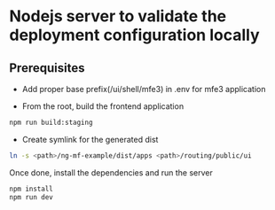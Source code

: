 # Nodejs server to validate the deployment configuration locally

## Prerequisites

- Add proper base prefix(/ui/shell/mfe3) in .env for mfe3 application

- From the root, build the frontend application

```sh
npm run build:staging
```

- Create symlink for the generated dist

```sh
ln -s <path>/ng-mf-example/dist/apps <path>/routing/public/ui
```

Once done, install the dependencies and run the server

```sh
npm install
npm run dev
```
